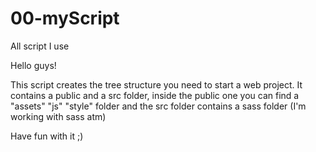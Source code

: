 # 00-myScript


All script I use



Hello guys!

This script creates the tree structure you need to start a web project. It contains a public and a src folder, inside the public one you can find a "assets" "js" "style" folder and the src folder contains a sass folder (I'm working with sass atm)

Have fun with it ;)
